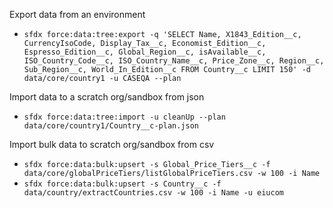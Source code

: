 Export data from an environment
- `sfdx force:data:tree:export -q 'SELECT Name, X1843_Edition__c, CurrencyIsoCode, Display_Tax__c, Economist_Edition__c, Espresso_Edition__c, Global_Region__c, isAvailable__c, ISO_Country_Code__c, ISO_Country_Name__c, Price_Zone__c, Region__c, Sub_Region__c, World_In_Edition__c FROM Country__c LIMIT 150' -d data/core/country1 -u CASEQA --plan`

Import data to a scratch org/sandbox from json
- `sfdx force:data:tree:import -u cleanUp --plan data/core/country1/Country__c-plan.json`

Import bulk data to scratch org/sandbox from csv
- `sfdx force:data:bulk:upsert -s Global_Price_Tiers__c -f data/core/globalPriceTiers/listGlobalPriceTiers.csv -w 100 -i Name`
- `sfdx force:data:bulk:upsert -s Country__c -f data/country/extractCountries.csv -w 100 -i Name -u eiucom`